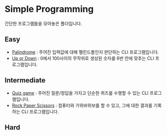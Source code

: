 # Simple Programming

간단한 프로그램들을 모아놓은 폴더입니다.

## Easy

- [Palindrome](https://github.com/dubini0/progamming_stuff/tree/main/python_intermediate/simple_programming/%5Beasy%5D%20palindrome) : 주어진 입력값에 대해 펠린드롬인지 판단하는 CLI 프로그램입니다.
- [Up or Down](https://github.com/dubini0/progamming_stuff/tree/main/python_intermediate/simple_programming/%5Beasy%5D%20up_or_down) : 0에서 100사이의 무작위로 생성된 숫자를 6번 안에 맞추는 CLI 프로그램입니다.

## Intermediate
- [Quiz game](https://github.com/dubini0/progamming_stuff/tree/main/python_intermediate/simple_programming/%5Bintermediate%5D%20quiz_game) : 주어진 질문/정답을 가지고 단순한 퀴즈를 수행할 수 있는 CLI 프로그램입니다.
- [Rock Paper Scissors](https://github.com/dubini0/progamming_stuff/tree/main/python_intermediate/simple_programming/%5Bintermediate%5D%20rock_paper_scissors) : 컴퓨터와 가위바위보를 할 수 있고, 그에 대한 결과를 기록하는 CLI 프로그램입니다.

## Hard

